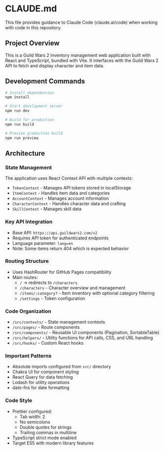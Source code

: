 # CLAUDE.md

This file provides guidance to Claude Code (claude.ai/code) when working with code in this repository.

## Project Overview

This is a Guild Wars 2 inventory management web application built with React and TypeScript, bundled with Vite. It interfaces with the Guild Wars 2 API to fetch and display character and item data.

## Development Commands

```bash
# Install dependencies
npm install

# Start development server
npm run dev

# Build for production
npm run build

# Preview production build
npm run preview
```

## Architecture

### State Management

The application uses React Context API with multiple contexts:

- `TokenContext` - Manages API tokens stored in localStorage
- `ItemContext` - Handles item data and categories
- `AccountContext` - Manages account information
- `CharacterContext` - Handles character data and crafting
- `SkillContext` - Manages skill data

### Key API Integration

- Base API: `https://api.guildwars2.com/v2`
- Requires API token for authenticated endpoints
- Language parameter: `lang=en`
- Note: Some items return 404 which is expected behavior

### Routing Structure

- Uses HashRouter for GitHub Pages compatibility
- Main routes:
  - `/` → redirects to `/characters`
  - `/characters` - Character overview and management
  - `/items/:category?` - Item inventory with optional category filtering
  - `/settings` - Token configuration

### Code Organization

- `/src/contexts/` - State management contexts
- `/src/pages/` - Route components
- `/src/components/` - Reusable UI components (Pagination, SortableTable)
- `/src/helpers/` - Utility functions for API calls, CSS, and URL handling
- `/src/hooks/` - Custom React hooks

### Important Patterns

- Absolute imports configured from `src/` directory
- Chakra UI for component styling
- React Query for data fetching
- Lodash for utility operations
- date-fns for date formatting

### Code Style

- Prettier configured:
  - Tab width: 2
  - No semicolons
  - Double quotes for strings
  - Trailing commas in multiline
- TypeScript strict mode enabled
- Target ES5 with modern library features
